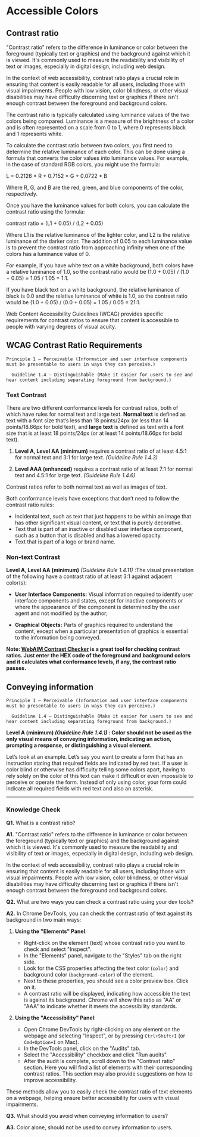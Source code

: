 # Accessible Colors
## Contrast ratio
"Contrast ratio" refers to the difference in luminance or color between the foreground (typically text or graphics) and the background against which it is viewed. It's commonly used to measure the readability and visibility of text or images, especially in digital design, including web design.

In the context of web accessibility, contrast ratio plays a crucial role in ensuring that content is easily readable for all users, including those with visual impairments. People with low vision, color blindness, or other visual disabilities may have difficulty discerning text or graphics if there isn't enough contrast between the foreground and background colors.

The contrast ratio is typically calculated using luminance values of the two colors being compared. Luminance is a measure of the brightness of a color and is often represented on a scale from 0 to 1, where 0 represents black and 1 represents white.

To calculate the contrast ratio between two colors, you first need to determine the relative luminance of each color. This can be done using a formula that converts the color values into luminance values. For example, in the case of standard RGB colors, you might use the formula:

L = 0.2126 * R + 0.7152 * G + 0.0722 * B

Where R, G, and B are the red, green, and blue components of the color, respectively.

Once you have the luminance values for both colors, you can calculate the contrast ratio using the formula:

contrast ratio = (L1 + 0.05) / (L2 + 0.05)

Where L1 is the relative luminance of the lighter color, and L2 is the relative luminance of the darker color. The addition of 0.05 to each luminance value is to prevent the contrast ratio from approaching infinity when one of the colors has a luminance value of 0.

For example, if you have white text on a white background, both colors have a relative luminance of 1.0, so the contrast ratio would be (1.0 + 0.05) / (1.0 + 0.05) = 1.05 / 1.05 = 1:1.

If you have black text on a white background, the relative luminance of black is 0.0 and the relative luminance of white is 1.0, so the contrast ratio would be (1.0 + 0.05) / (0.0 + 0.05) = 1.05 / 0.05 = 21:1.

Web Content Accessibility Guidelines (WCAG) provides specific requirements for contrast ratios to ensure that content is accessible to people with varying degrees of visual acuity.

## WCAG Contrast Ratio Requirements
    Principle 1 – Perceivable (Information and user interface components must be presentable to users in ways they can perceive.)

      Guideline 1.4 – Distinguishable (Make it easier for users to see and hear content including separating foreground from background.)

### Text Contrast
There are two different conformance levels for contrast ratios, both of which have rules for normal text and large text. **Normal text** is defined as text with a font size that’s less than 18 points/24px (or less than 14 points/18.66px for bold text), and **large text** is defined as text with a font size that is at least 18 points/24px (or at least 14 points/18.66px for bold text).

1. **Level A, Level AA (minimum)** requires a contrast ratio of at least 4.5:1 for normal text and 3:1 for large text. *(Guideline Rule 1.4.3)*

2. **Level AAA (enhanced)** requires a contrast ratio of at least 7:1 for normal text and 4.5:1 for large text. *(Guideline Rule 1.4.6)*

Contrast ratios refer to both normal text as well as images of text.

Both conformance levels have exceptions that don’t need to follow the contrast ratio rules:

+ Incidental text, such as text that just happens to be within an image that has other significant visual content, or text that is purely decorative.
+ Text that is part of an inactive or disabled user interface component, such as a button that is disabled and has a lowered opacity.
+ Text that is part of a logo or brand name.

### Non-text Contrast
**Level A, Level AA (minimum)** *(Guideline Rule 1.4.11)* :The visual presentation of the following have a contrast ratio of at least 3:1 against adjacent color(s):

+ **User Interface Components:** Visual information required to identify user interface components and states, except for inactive components or where the appearance of the component is determined by the user agent and not modified by the author;

+ **Graphical Objects:** Parts of graphics required to understand the content, except when a particular presentation of graphics is essential to the information being conveyed.

**Note: [**WebAIM Contrast Checker**](https://webaim.org/resources/contrastchecker/ "webaim.org/resources/contrastchecker/") is a great tool for checking contrast ratios. Just enter the HEX code of the foreground and background colors and it calculates what conformance levels, if any, the contrast ratio passes.**

## Conveying information
    Principle 1 – Perceivable (Information and user interface components must be presentable to users in ways they can perceive.)

      Guideline 1.4 – Distinguishable (Make it easier for users to see and hear content including separating foreground from background.)

**Level A (minimum) *(Guideline Rule 1.4.1)* : Color should not be used as the only visual means of conveying information, indicating an action, prompting a response, or distinguishing a visual element.**

Let’s look at an example. Let’s say you want to create a form that has an instruction stating that required fields are indicated by red text. If a user is color blind or otherwise has difficulty telling some colors apart, having to rely solely on the color of this text can make it difficult or even impossible to perceive or operate the form. Instead of only using color, your form could indicate all required fields with red text and also an asterisk.

---
### Knowledge Check

**Q1.** What is a contrast ratio?

**A1.** "Contrast ratio" refers to the difference in luminance or color between the foreground (typically text or graphics) and the background against which it is viewed. It's commonly used to measure the readability and visibility of text or images, especially in digital design, including web design.

In the context of web accessibility, contrast ratio plays a crucial role in ensuring that content is easily readable for all users, including those with visual impairments. People with low vision, color blindness, or other visual disabilities may have difficulty discerning text or graphics if there isn't enough contrast between the foreground and background colors.

**Q2.** What are two ways you can check a contrast ratio using your dev tools?

**A2.** In Chrome DevTools, you can check the contrast ratio of text against its background in two main ways:

1. **Using the "Elements" Panel**:
   - Right-click on the element (text) whose contrast ratio you want to check and select "Inspect".
   - In the "Elements" panel, navigate to the "Styles" tab on the right side.
   - Look for the CSS properties affecting the text color (`color`) and background color (`background-color`) of the element.
   - Next to these properties, you should see a color preview box. Click on it.
   - A contrast ratio will be displayed, indicating how accessible the text is against its background. Chrome will show this ratio as "AA" or "AAA" to indicate whether it meets the accessibility standards.

2. **Using the "Accessibility" Panel**:
   - Open Chrome DevTools by right-clicking on any element on the webpage and selecting "Inspect", or by pressing `Ctrl+Shift+I` (or `Cmd+Option+I` on Mac).
   - In the DevTools panel, click on the "Audits" tab.
   - Select the "Accessibility" checkbox and click "Run audits".
   - After the audit is complete, scroll down to the "Contrast ratio" section. Here you will find a list of elements with their corresponding contrast ratios. This section may also provide suggestions on how to improve accessibility.

These methods allow you to easily check the contrast ratio of text elements on a webpage, helping ensure better accessibility for users with visual impairments.

**Q3.** What should you avoid when conveying information to users?

**A3.** Color alone, should not be used to convey information to users.
